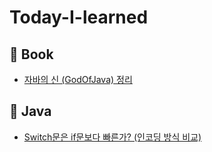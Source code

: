# Today-I-learned

## 📕 Book
- [자바의 신 (GodOfJava) 정리](/GodOfJava/목차.md)

## 🔎 Java
- [Switch문은 if문보다 빠른가? (인코딩 방식 비교)](/java/switch_encoding.md)
